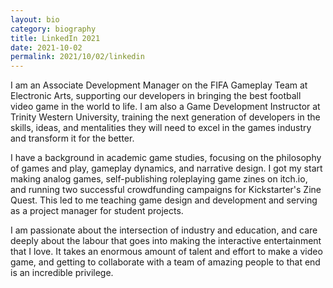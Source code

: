```yaml
---
layout: bio
category: biography
title: LinkedIn 2021
date: 2021-10-02
permalink: 2021/10/02/linkedin
---
```


I am an Associate Development Manager on the FIFA Gameplay Team at Electronic Arts, supporting our developers in bringing the best football video game in the world to life. I am also a Game Development Instructor at Trinity Western University, training the next generation of developers in the skills, ideas, and mentalities they will need to excel in the games industry and transform it for the better.

I have a background in academic game studies, focusing on the philosophy of games and play, gameplay dynamics, and narrative design. I got my start making analog games, self-publishing roleplaying game zines on itch.io, and running two successful crowdfunding campaigns for Kickstarter's Zine Quest. This led to me teaching game design and development and serving as a project manager for student projects.

I am passionate about the intersection of industry and education, and care deeply about the labour that goes into making the interactive entertainment that I love. It takes an enormous amount of talent and effort to make a video game, and getting to collaborate with a team of amazing people to that end is an incredible privilege.
